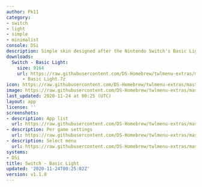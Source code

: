 ```yaml
---
author: Pk11
category:
- switch
- light
- simple
- minimalist
console: DSi
description: Simple skin designed after the Nintendo Switch's Basic Light theme
downloads:
  Switch - Basic Light:
    size: 9164
    url: https://raw.githubusercontent.com/DS-Homebrew/twlmenu-extras/master/s/TWiLightMenu/dsimenu/themes/Switch
      - Basic Light.7z
icon: https://raw.githubusercontent.com/DS-Homebrew/twlmenu-extras/master/s/TWiLightMenu/dsimenu/themes/meta/Switch%20-%20Basic%20Light/icon.png
image: https://raw.githubusercontent.com/DS-Homebrew/twlmenu-extras/master/s/TWiLightMenu/dsimenu/themes/meta/Switch%20-%20Basic%20Light/icon.png
last_updated: 2020-11-24 at 00:25 (UTC)
layout: app
license: ''
screenshots:
- description: App list
  url: https://raw.githubusercontent.com/DS-Homebrew/twlmenu-extras/master/s/TWiLightMenu/dsimenu/themes/meta/Switch%20-%20Basic%20Light/screenshots/app-list.png
- description: Per game settings
  url: https://raw.githubusercontent.com/DS-Homebrew/twlmenu-extras/master/s/TWiLightMenu/dsimenu/themes/meta/Switch%20-%20Basic%20Light/screenshots/per-game-settings.png
- description: Select menu
  url: https://raw.githubusercontent.com/DS-Homebrew/twlmenu-extras/master/s/TWiLightMenu/dsimenu/themes/meta/Switch%20-%20Basic%20Light/screenshots/select-menu.png
systems:
- DSi
title: Switch - Basic Light
updated: '2020-11-24T00:25:02Z'
version: v1.1.0
---
```

